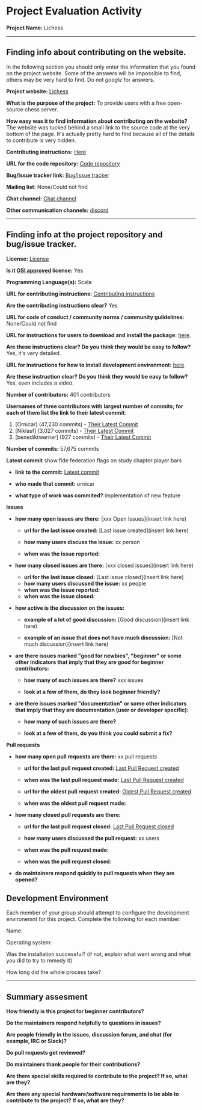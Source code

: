 # Project Evaluation Activity



__Project Name:__ Lichess


---

## Finding info about contributing on the website.

In the following section you should only enter the information that you
found on the project website. Some of the answers will be impossible to find, others
may be very hard to find. Do not _google_ for answers.

__Project website:__ [Lichess](https://lichess.org/)


__What is the purpose of the project:__ 
To provide users with a free open-source chess server.


__How easy was it to find information about contributing on the website?__
The website was tucked behind a small link to the source code at the very bottom of the page. It's actually pretty hard to find because all of the details to contribute is very hidden.


__Contributing instructions:__ [Here](https://lichess.org/help/contribute) 

__URL for the code repository:__ [Code repository](https://github.com/lichess-org/lila)

__Bug/Issue tracker link:__ [Bug/Issue tracker](https://github.com/lichess-org/lila/issues)

__Mailing list:__ None/Could not find

__Chat channel:__ [Chat channel](https://discord.gg/hy5jqSs)

__Other communication channels:__ [discord](https://discord.gg/hy5jqSs)


---

## Finding info at the project repository and bug/issue tracker.

__License:__ [License](https://github.com/lichess-org/lila?tab=AGPL-3.0-1-ov-file)

__Is it [OSI approved](https://opensource.org/licenses/alphabetical) license:__ Yes

__Programming Language(s):__ Scala

__URL for contributing instructions:__ [Contributing instructions](https://github.com/lichess-org/lila/blob/master/CONTRIBUTING.md)

__Are the contributing instructions clear?__ Yes


__URL for code of conduct / community norms / community guildelines:__ None/Could not find

__URL for instructions for users to download and install the package:__  [here](https://github.com/lichess-org/lila/wiki/Lichess-Development-Onboarding). 


__Are these instructions clear? Do you think they would be easy to follow?__ Yes, it's very detailed.


__URL for instructions for how to install development environment:__ [here](https://github.com/lichess-org/lila/wiki/Lichess-Development-Onboarding)


__Are these instruction clear? Do you think they would be easy to follow?__ Yes, even includes a video.


__Number of contributors:__ 401 contributors


__Usernames of three contributors with largest number of commits; for
each of them list the link to their latest commit__:

1. [Ornicar] (47,230 commits) - [Their Latest Commit](https://github.com/lichess-org/lila/commit/f6f5fa5bb5a537b1302df73564cace39e84b7743)
1. [Niklasf] (3,027 commits) - [Their Latest Commit](https://github.com/lichess-org/lila/commit/c998a3686f8bb981d9ae20484604abd50253575f)
1. [benediktwerner] (927 commits) - [Their Latest Commit](https://github.com/lichess-org/lila/commit/f7f4b9b0910c1f841ea586e4f2935766338f24fd)


__Number of commits:__ 57,675 commits

__Latest commit__
show fide federation flags on study chapter player bars 

- __link to the commit:__ [Latest commit](https://github.com/lichess-org/lila/commit/f6f5fa5bb5a537b1302df73564cace39e84b7743)

- __who made that commit:__ ornicar

- __what type of work was commited?__ implementation of new feature


__Issues__

- __how many open issues are there:__ [xxx Open Issues](insert link here)

    - __url for the last issue created:__ [Last issue created](insert link here)

    - __how many users discuss the issue:__ xx person
    
    - __when was the issue reported:__ 
    

- __how many closed issues are there:__ [xxx closed issues](insert link here)
    - __url for the last issue closed:__ [Last issue closed](insert link here)
    - __how many users discussed the issue:__ xx people
    - __when was the issue reported:__ 
    - __when was the issue closed:__ 

- __how active is the discussion on the issues:__ 

    - __example of a lot of good discussion:__ [Good discussion](insert link here)
    
    - __example of an issue that does not have much discussion:__ [Not much discussion](insert link here)



- __are there issues marked "good for newbies", "beginner" or some other indicators that imply that they are good for beginner contributors:__ 

    - __how many of such issues are there?__ xxx issues
    
    - __look at a few of them, do they look beginner friendly?__ 



- __are there issues marked "documentation" or some other indicators that imply that they are documentation (user or developer specific):__ 

    - __how many of such issues are there?__ 
    
    - __look at a few of them, do you think you could submit a fix?__ 



__Pull requests__

- __how many open pull requests are there:__ xx pull requests

    - __url for the last pull request created:__ [Last Pull Request created]()
    
    - __when was the last pull request made:__ [Last Pull Request created]()

    - __url for the oldest pull request created:__ [Oldest Pull Request created]()
    
    - __when was the oldest pull request made:__ 

- __how many closed pull requests are there:__ 

    - __url for the last pull request closed:__ [Last Pull Request closed]()
    
    - __how many users discussed the pull request:__ xx users
    
    - __when was the pull request made:__  
    
    - __when was the pull request closed:__ 
    

- __do maintainers respond quickly to pull requests when they are opened?__ 


## Development Environment 

Each member of your group should attempt to configure the development environemnt 
for this project. Complete the following for each member:

Name: 

Operating system: 

Was the installation successful? (if not, explain what went wrong and 
what you did to try to remedy it)

How long did the whole process take? 


---


## Summary assesment
__How friendly is this project for beginner contributors?__




__Do the maintainers respond helpfully to questions in issues?__



__Are people friendly in the issues, discussion forum, and chat (for example, IRC or Slack)?__




__Do pull requests get reviewed?__



__Do maintainers thank people for their contributions?__



__Are there special skills required to contribute to the project? If so, what are they?__



__Are there any special hardware/software requirements to be able to contribute to the project? If so, what are they?__
